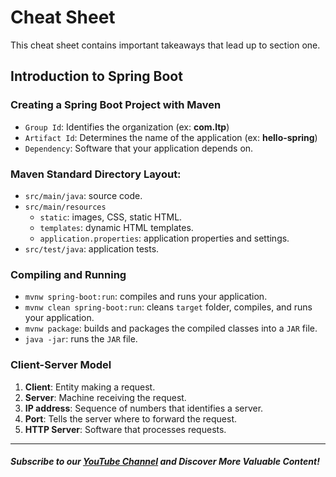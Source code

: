 # Cheat Sheet

This cheat sheet contains important takeaways that lead up to section one.

## Introduction to Spring Boot

### Creating a Spring Boot Project with Maven
- `Group Id`: Identifies the organization (ex: **com.ltp**)
- `Artifact Id`: Determines the name of the application (ex: **hello-spring**)
- `Dependency`: Software that your application depends on.
### Maven Standard Directory Layout:

- `src/main/java`: source code.
- `src/main/resources`
   - `static`: images, CSS, static HTML.
   - `templates`: dynamic HTML templates.
   - `application.properties`: application properties and settings.
- `src/test/java`: application tests.

### Compiling and Running
- `mvnw spring-boot:run`: compiles and runs your application.
- `mvnw clean spring-boot:run`: cleans `target` folder, compiles, and runs your application.
- `mvnw package`: builds and packages the compiled classes into a `JAR` file.
- `java -jar`: runs the `JAR` file.

### Client-Server Model
1. **Client**: Entity making a request.
2. **Server**: Machine receiving the request.
3. **IP address**: Sequence of numbers that identifies a server.
4. **Port**: Tells the server where to forward the request.
5. **HTTP Server**: Software that processes requests.

--------
##### Subscribe to our [YouTube Channel](https://www.youtube.com/@RayanSlim087?sub_confirmation=1) and Discover More Valuable Content!